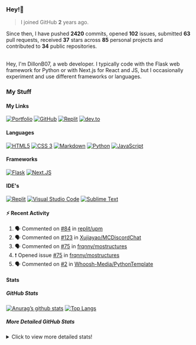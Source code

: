 ### Hey!👋
<!-- [![Banner](banner.png)](https://dillonb07.is-a.dev) -->


> I joined GitHub **2** years ago.

Since then, I have pushed **2420** commits, opened **102** issues, submitted **63** pull requests, received **37** stars across **85** personal projects and contributed to **34** public repositories.

<br>
Hey, I'm DillonB07, a web developer. I typically code with the Flask web framework for Python or with Next.js for React and JS, but I occasionally experiment and use different frameworks or languages.

<br>

### My Stuff

#### My Links
[![Portfolio](https://img.shields.io/website?down_color=darkred&down_message=Down&label=Portfolio&style=for-the-badge&up_color=lime&up_message=Visit&url=https%3A%2F%2Fdillonb07.studio)](https://dillonb07.studio)
[![GitHub](https://img.shields.io/website?down_color=darkred&down_message=Down&label=GitHub&logo=github&style=for-the-badge&up_color=lime&up_message=Visit&url=https%3A%2F%2Fgithub.com%2Fdillonb07)](https://github.com/DillonB07)
[![Replit](https://img.shields.io/website?down_color=darkred&down_message=Down&label=Replit&logo=replit&style=for-the-badge&up_color=lime&up_message=Visit&url=https%3A%2F%2Freplit.com%2F%40DillonB07)](https://replit.com/@DillonB07)
[![dev.to](https://img.shields.io/website?down_color=darkred&down_message=Down&label=dev.to&logo=dev.to&style=for-the-badge&up_color=lime&up_message=Visit&url=https%3A%2F%2Fdev.to%2FDillonB07)](https://dev.to/DillonB07)
#### Languages
[![HTML5](https://img.shields.io/badge/html5-%23E34F26.svg?style=for-the-badge&logo=html5&logoColor=white)](https://w3.org/html)
[![CSS 3](https://img.shields.io/badge/css3-%231572B6.svg?style=for-the-badge&&logo=css3&logoColor=white)](https://w3.org/css)
[![Markdown](https://img.shields.io/badge/markdown-%23000000.svg?style=for-the-badge&logo=markdown&logoColor=white)](https://www.markdownguide.org/)
[![Python](https://img.shields.io/badge/python-3670A0?style=for-the-badge&logo=python&logoColor=ffdd54)](https://python.org/)
[![JavaScript](https://img.shields.io/badge/javascript-f7df1e?style=for-the-badge&logo=javascript&logoColor=000)](https://developer.mozilla.org/en-US/docs/Web/JavaScript)
#### Frameworks
[![Flask](https://img.shields.io/badge/flask-%23000.svg?style=for-the-badge&logo=flask&logoColor=white)](https://flask.palletsprojects.com/)
[![Next.JS](https://img.shields.io/badge/next.js-000000?style=for-the-badge&logo=next.js)](https://nextjs.org/)
#### IDE's
[![Replit](https://img.shields.io/website?down_color=darkblue&down_message=replit&label=%20&logo=replit&logoColor=lightgrey&style=for-the-badge&up_color=darkblue&up_message=replit&url=https%3A%2F%2Freplit.com%2F)](https://join.replit.com/dillon)
[![Visual Studio Code](https://img.shields.io/badge/Visual%20Studio%20Code-0078d7.svg?style=for-the-badge&logo=visual-studio-code&logoColor=white)](https://code.visualstudio.com/)
[![Sublime Text](https://img.shields.io/badge/sublime_text-%23575757.svg?style=for-the-badge&logo=sublime-text&logoColor=important)](https://www.sublimetext.com/)

#### :zap: Recent Activity

<!--START_SECTION:activity-->
1. 🗣 Commented on [#84](https://github.com/replit/upm/issues/84#issuecomment-1718351536) in [replit/upm](https://github.com/replit/upm)
2. 🗣 Commented on [#123](https://github.com/Xujiayao/MCDiscordChat/issues/123#issuecomment-1713402885) in [Xujiayao/MCDiscordChat](https://github.com/Xujiayao/MCDiscordChat)
3. 🗣 Commented on [#75](https://github.com/frqnny/mostructures/issues/75#issuecomment-1707425008) in [frqnny/mostructures](https://github.com/frqnny/mostructures)
4. ❗ Opened issue [#75](https://github.com/frqnny/mostructures/issues/75) in [frqnny/mostructures](https://github.com/frqnny/mostructures)
5. 🗣 Commented on [#2](https://github.com/Whoosh-Media/PythonTemplate/pull/2#issuecomment-1688168447) in [Whoosh-Media/PythonTemplate](https://github.com/Whoosh-Media/PythonTemplate)
<!--END_SECTION:activity-->

#### Stats

##### GitHub Stats
[![Anurag’s github stats](https://github-readme-stats.vercel.app/api?username=dillonb07&show_icons=true&theme=radical)](https://github.com/dillonb07)
[![Top Langs](https://github-readme-stats.vercel.app/api/top-langs/?username=dillonb07&layout=compact&theme=radical)](https://github.com/dillonb07)


##### More Detailed GitHub Stats
<details>
  
  <summary>Click to view more detailed stats!</summary>
  
![Metrics](https://github.com/DillonB07/DillonB07/blob/master/github-metrics.svg)

</details>
